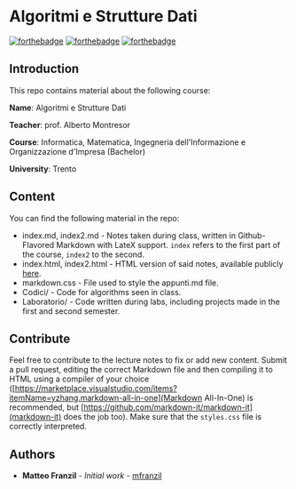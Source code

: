 # Algoritmi e Strutture Dati

[![forthebadge](https://forthebadge.com/images/badges/made-with-c-plus-plus.svg)](https://forthebadge.com)
[![forthebadge](https://forthebadge.com/images/badges/kinda-sfw.svg)](https://forthebadge.com)
[![forthebadge](https://forthebadge.com/images/badges/built-with-science.svg)](https://forthebadge.com)

## Introduction

This repo contains material about the following course:

**Name**: Algoritmi e Strutture Dati

**Teacher**: prof. Alberto Montresor

**Course**: Informatica, Matematica, Ingegneria dell'Informazione e Organizzazione d'Impresa (Bachelor)

**University**: Trento

## Content

You can find the following material in the repo:

* index.md, index2.md - Notes taken during class, written in Github-Flavored Markdown with LateX support. `index` refers to the first part of the course, `index2` to the second.
* index.html, index2.html - HTML version of said notes, available publicly [here](https://mfranzil.github.io/ASDUniTN/).
* markdown.css - File used to style the appunti.md file.
* Codici/ - Code for algorithms seen in class.
* Laboratorio/ - Code written during labs, including projects made in the first and second semester.

## Contribute

Feel free to contribute to the lecture notes to fix or add new content. Submit a pull request, editing the correct Markdown file and then compiling it to HTML using a compiler of your choice ([https://marketplace.visualstudio.com/items?itemName=yzhang.markdown-all-in-one](Markdown All-In-One) is recommended, but [https://github.com/markdown-it/markdown-it](markdown-it) does the job too). Make sure that the `styles.css` file is correctly interpreted.

## Authors

* **Matteo Franzil** - *Initial work* - [mfranzil](https://github.com/mfranzil)
